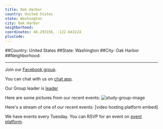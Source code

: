 ```yaml
---
title: Oak Harbor
country: United States
state: Washington
city: Oak Harbor
neighborhood: 
coordinates: 48.293156, -122.643224
plusCode:
---
```


##Country: United States
##State: Washington
##City: Oak Harbor
##Neighborhood: 
*****
Join our [Facebook group](https://www.facebook.com/groups/free.code.camp.oak.harbor.wa).

You can chat with us on [chat app]().

Our Group leader is [leader]()

Here are some pictures from our recent events:
![study-group-image]()

Here's a stream of one of our recent events:
[video hosting platform embed]

We have events every Tuesday. You can RSVP for an event on [event platform]().
